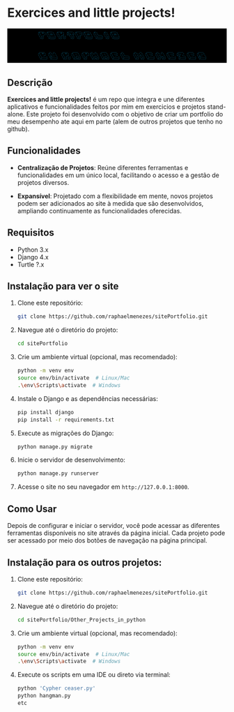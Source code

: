 # Exercices and little projects!

![alt image](Screenshot_01.png)

## Descrição

**Exercices and little projects!** é um repo que integra e une diferentes aplicativos e funcionalidades feitos por mim em exercicios e projetos stand-alone. Este projeto foi desenvolvido com o objetivo de criar um portfolio do meu desempenho ate aqui em parte (alem de outros projetos que tenho no github).

## Funcionalidades

- **Centralização de Projetos**: Reúne diferentes ferramentas e funcionalidades em um único local, facilitando o acesso e a gestão de projetos diversos.

- **Expansível**: Projetado com a flexibilidade em mente, novos projetos podem ser adicionados ao site à medida que são desenvolvidos, ampliando continuamente as funcionalidades oferecidas.

## Requisitos

- Python 3.x
- Django 4.x
- Turtle ?.x

## Instalação para ver o site

1. Clone este repositório:
    ```bash
    git clone https://github.com/raphaelmenezes/sitePortfolio.git
    ```
2. Navegue até o diretório do projeto:
    ```bash
    cd sitePortfolio
    ```
3. Crie um ambiente virtual (opcional, mas recomendado):
    ```bash
    python -m venv env
    source env/bin/activate  # Linux/Mac
    .\env\Scripts\activate  # Windows
    ```
4. Instale o Django e as dependências necessárias:
    ```bash
    pip install django
    pip install -r requirements.txt
    ```
5. Execute as migrações do Django:
    ```bash
    python manage.py migrate
    ```
6. Inicie o servidor de desenvolvimento:
    ```bash
    python manage.py runserver
    ```
7. Acesse o site no seu navegador em `http://127.0.0.1:8000`.

## Como Usar

Depois de configurar e iniciar o servidor, você pode acessar as diferentes ferramentas disponíveis no site através da página inicial. Cada projeto pode ser acessado por meio dos botões de navegação na página principal.


## Instalação para os outros projetos:

1. Clone este repositório:
    ```bash
    git clone https://github.com/raphaelmenezes/sitePortfolio.git
    ```
2. Navegue até o diretório do projeto:
    ```bash
    cd sitePortfolio/Other_Projects_in_python
    ```
3. Crie um ambiente virtual (opcional, mas recomendado):
    ```bash
    python -m venv env
    source env/bin/activate  # Linux/Mac
    .\env\Scripts\activate  # Windows
    ```
4. Execute os scripts em uma IDE ou direto via terminal:
    ```bash
    python 'Cypher ceaser.py'
    python hangman.py
    etc
    ```
